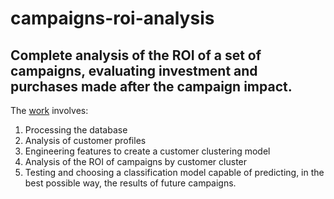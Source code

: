 # campaigns-roi-analysis

## Complete analysis of the ROI of a set of campaigns, evaluating investment and purchases made after the campaign impact.

The [work]([/caminho/do/arquivo/script.py](https://github.com/thiagorir/Campaign-ROI-Analysis/blob/main/business_case_thiago.ipynb)) involves:
1. Processing the database
2. Analysis of customer profiles
3. Engineering features to create a customer clustering model
4. Analysis of the ROI of campaigns by customer cluster
6. Testing and choosing a classification model capable of predicting, in the best possible way, the results of future campaigns.
